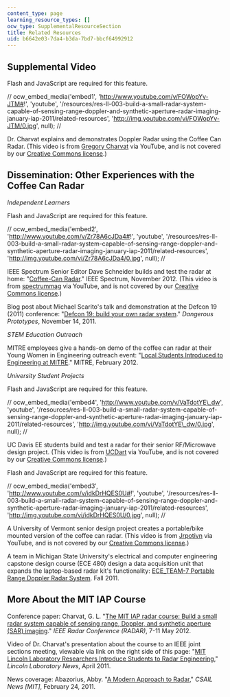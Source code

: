```yaml
---
content_type: page
learning_resource_types: []
ocw_type: SupplementalResourceSection
title: Related Resources
uid: b6642e03-7da4-b3da-7bd7-bbcf64992912
---
```


Supplemental Video
------------------

Flash and JavaScript are required for this feature.

// ocw\_embed\_media('embed1', 'http://www.youtube.com/v/FOWopYv-JTM#!', 'youtube', '/resources/res-ll-003-build-a-small-radar-system-capable-of-sensing-range-doppler-and-synthetic-aperture-radar-imaging-january-iap-2011/related-resources', 'http://img.youtube.com/vi/FOWopYv-JTM/0.jpg', null); //

Dr. Charvat explains and demonstrates Doppler Radar using the Coffee Can Radar. (This video is from [Gregory Charvat](http://www.youtube.com/user/charvatg) via YouTube, and is not covered by our [Creative Commons license](/terms/#cc).)

Dissemination: Other Experiences with the Coffee Can Radar
----------------------------------------------------------

_Independent Learners_

Flash and JavaScript are required for this feature.

// ocw\_embed\_media('embed2', 'http://www.youtube.com/v/Zr78A6cJDa4#!', 'youtube', '/resources/res-ll-003-build-a-small-radar-system-capable-of-sensing-range-doppler-and-synthetic-aperture-radar-imaging-january-iap-2011/related-resources', 'http://img.youtube.com/vi/Zr78A6cJDa4/0.jpg', null); //

IEEE Spectrum Senior Editor Dave Schneider builds and test the radar at home: "[Coffee-Can Radar](http://spectrum.ieee.org/geek-life/hands-on/coffeecan-radar)." IEEE Spectrum, November 2012. (This video is from [spectrummag](http://www.youtube.com/user/spectrummag) via YouTube, and is not covered by our [Creative Commons license](/terms/#cc).)

Blog post about Michael Scarito's talk and demonstration at the Defcon 19 (2011) conference: "[Defcon 19: build your own radar system](http://dangerousprototypes.com/2011/11/14/defcon-19-build-your-own-radar-system/)." _Dangerous Prototypes_, November 14, 2011.

_STEM Education Outreach_

MITRE employees give a hands-on demo of the coffee can radar at their Young Women in Engineering outreach event: "[Local Students Introduced to Engineering at MITRE](http://mrvacuumtube.blogspot.in/2012/07/local-students-introduced-to.html)." MITRE, February 2012.

_University Student Projects_

Flash and JavaScript are required for this feature.

// ocw\_embed\_media('embed4', 'http://www.youtube.com/v/VaTdotYE\_dw', 'youtube', '/resources/res-ll-003-build-a-small-radar-system-capable-of-sensing-range-doppler-and-synthetic-aperture-radar-imaging-january-iap-2011/related-resources', 'http://img.youtube.com/vi/VaTdotYE\_dw/0.jpg', null); //

UC Davis EE students build and test a radar for their senior RF/Microwave design project. (This video is from [UCDart](http://www.youtube.com/user/UCDart) via YouTube, and is not covered by our [Creative Commons license](/terms/#cc).)

Flash and JavaScript are required for this feature.

// ocw\_embed\_media('embed3', 'http://www.youtube.com/v/idkDrHQES0U#!', 'youtube', '/resources/res-ll-003-build-a-small-radar-system-capable-of-sensing-range-doppler-and-synthetic-aperture-radar-imaging-january-iap-2011/related-resources', 'http://img.youtube.com/vi/idkDrHQES0U/0.jpg', null); //

A University of Vermont senior design project creates a portable/bike mounted version of the coffee can radar. (This video is from [Jrpotivn](http://www.youtube.com/user/Jrpotvin) via YouTube, and is not covered by our [Creative Commons license](/terms/#cc).)

A team in Michigan State University's electrical and computer engineering capstone design course (ECE 480) design a data acquisition unit that expands the laptop-based radar kit's functionality: [ECE\_TEAM-7 Portable Range Doppler Radar System](http://www.egr.msu.edu/classes/ece480/capstone/fall11/group07/file/Home.html). Fall 2011.

More About the MIT IAP Course
-----------------------------

Conference paper: Charvat, G. L. "[The MIT IAP radar course: Build a small radar system capable of sensing range, Doppler, and synthetic aperture (SAR) imaging](http://dx.doi.org/10.1109/RADAR.2012.6212126)." _IEEE Radar Conference (RADAR)_, 7-11 May 2012.

Video of Dr. Charvat's presentation about the course to an IEEE joint sections meeting, viewable via link on the right side of this page: "[MIT Lincoln Laboratory Researchers Introduce Students to Radar Engineering](https://www.ll.mit.edu/outreach/radar-introduction-radar-systems-online-course)," _Lincoln Laboratory News_, April 2011.

News coverage: Abazorius, Abby. "[A Modern Approach to Radar](http://www.csail.mit.edu/node/1436)," _CSAIL News \[MIT\]_, February 24, 2011.
